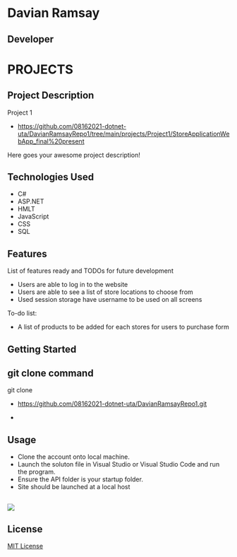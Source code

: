 # Davian Ramsay

## Developer

# PROJECTS

## Project Description
Project 1
* https://github.com/08162021-dotnet-uta/DavianRamsayRepo1/tree/main/projects/Project1/StoreApplicationWebApp_final%20present

Here goes your awesome project description!
## Technologies Used
* C#
* ASP.NET
* HMLT
* JavaScript
* CSS
* SQL



## Features
List of features ready and TODOs for future development
* Users are able to log in to the website 
* Users are able to see a list of store locations to choose from 
* Used session storage have username to be used on all screens


To-do list:
* A list of products to be added for each stores for users to purchase form

## Getting Started
   
## git clone command
 git clone 
* https://github.com/08162021-dotnet-uta/DavianRamsayRepo1.git


-
## Usage
* Clone the account onto local machine.
* Launch the soluton file in Visual Studio or Visual Studio Code and run the program.
* Ensure the API folder is your startup folder. 
* Site should be launched at a local host

##











![](https://avatars.githubusercontent.com/u/89043364?v=4&s=64)


## License

[MIT License](https://github.com/08162021-dotnet-uta/DavianRamsayRepo1/blob/main/LICENSE)

